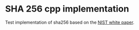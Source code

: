 # SHA 256 cpp implementation

Test implementation of sha256 based on the [NIST white paper](docs/nist.pdf).


